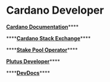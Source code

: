 # Cardano Developer

[**Cardano Documentation**](https://docs.cardano.org/introduction/)\*\*\*\*

\*\*\*\*[**Cardano Stack Exchange**](https://cardano.stackexchange.com/)\*\*\*\*

\*\*\*\*[**Stake Pool Operator**](https://docs.oakandclay.com/spo-resources/)\*\*\*\*

[**Plutus Developer**](https://docs.oakandclay.com/plutus-resources/)\*\*\*\*

\*\*\*\*[**DevDocs**](https://devdocs.io/)\*\*\*\*





